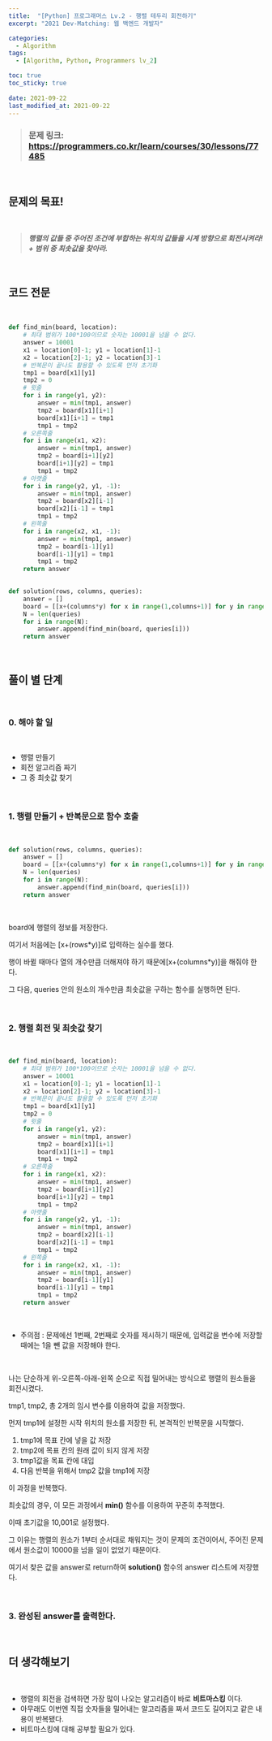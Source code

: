 ```yaml
---
title:  "[Python] 프로그래머스 Lv.2 - 행렬 테두리 회전하기"
excerpt: "2021 Dev-Matching: 웹 백엔드 개발자"

categories:
  - Algorithm
tags:
  - [Algorithm, Python, Programmers lv_2]

toc: true
toc_sticky: true
 
date: 2021-09-22
last_modified_at: 2021-09-22
---
```


> ### 문제 링크: https://programmers.co.kr/learn/courses/30/lessons/77485

<br>

## __문제의 목표!__

<br>

> ___행렬의 값들 중 주어진 조건에 부합하는 위치의 값들을 시계 방향으로 회전시켜라! + 범위 중 최솟값을 찾아라.___

<br>

## __코드 전문__

<br>

```python
def find_min(board, location):
    # 최대 범위가 100*100이므로 숫자는 10001을 넘을 수 없다.
    answer = 10001
    x1 = location[0]-1; y1 = location[1]-1
    x2 = location[2]-1; y2 = location[3]-1
    # 반복문이 끝나도 활용할 수 있도록 먼저 초기화
    tmp1 = board[x1][y1]
    tmp2 = 0
    # 윗줄
    for i in range(y1, y2):
        answer = min(tmp1, answer)
        tmp2 = board[x1][i+1]
        board[x1][i+1] = tmp1
        tmp1 = tmp2
    # 오른쪽줄
    for i in range(x1, x2):
        answer = min(tmp1, answer)
        tmp2 = board[i+1][y2]
        board[i+1][y2] = tmp1
        tmp1 = tmp2
    # 아랫줄
    for i in range(y2, y1, -1):
        answer = min(tmp1, answer)
        tmp2 = board[x2][i-1]
        board[x2][i-1] = tmp1
        tmp1 = tmp2
    # 왼쪽줄
    for i in range(x2, x1, -1):
        answer = min(tmp1, answer)
        tmp2 = board[i-1][y1]
        board[i-1][y1] = tmp1
        tmp1 = tmp2
    return answer
        

def solution(rows, columns, queries):
    answer = []
    board = [[x+(columns*y) for x in range(1,columns+1)] for y in range(rows)]
    N = len(queries)
    for i in range(N):
        answer.append(find_min(board, queries[i]))
    return answer
```

<br>

## __풀이 별 단계__

<br>

### 0. 해야 할 일 

<br>

* 행렬 만들기
* 회전 알고리즘 짜기
* 그 중 최솟값 찾기

<br>

### 1. 행렬 만들기 + 반복문으로 함수 호출

<br>

```python
def solution(rows, columns, queries):
    answer = []
    board = [[x+(columns*y) for x in range(1,columns+1)] for y in range(rows)]
    N = len(queries)
    for i in range(N):
        answer.append(find_min(board, queries[i]))
    return answer
```
<br>

board에 행렬의 정보를 저장한다.

여기서 처음에는 [x+(rows*y)]로 입력하는 실수를 했다.

행이 바뀔 때마다 열의 개수만큼 더해져야 하기 때문에[x+(columns*y)]을 해줘야 한다.

그 다음, queries 안의 원소의 개수만큼 최솟값을 구하는 함수를 실행하면 된다.

<br>

### 2. 행렬 회전 및 최솟값 찾기

<br>

``` python
def find_min(board, location):
    # 최대 범위가 100*100이므로 숫자는 10001을 넘을 수 없다.
    answer = 10001
    x1 = location[0]-1; y1 = location[1]-1
    x2 = location[2]-1; y2 = location[3]-1
    # 반복문이 끝나도 활용할 수 있도록 먼저 초기화
    tmp1 = board[x1][y1]
    tmp2 = 0
    # 윗줄
    for i in range(y1, y2):
        answer = min(tmp1, answer)
        tmp2 = board[x1][i+1]
        board[x1][i+1] = tmp1
        tmp1 = tmp2
    # 오른쪽줄
    for i in range(x1, x2):
        answer = min(tmp1, answer)
        tmp2 = board[i+1][y2]
        board[i+1][y2] = tmp1
        tmp1 = tmp2
    # 아랫줄
    for i in range(y2, y1, -1):
        answer = min(tmp1, answer)
        tmp2 = board[x2][i-1]
        board[x2][i-1] = tmp1
        tmp1 = tmp2
    # 왼쪽줄
    for i in range(x2, x1, -1):
        answer = min(tmp1, answer)
        tmp2 = board[i-1][y1]
        board[i-1][y1] = tmp1
        tmp1 = tmp2
    return answer
```

<br>

* 주의점 : 문제에선 1번째, 2번째로 숫자를 제시하기 때문에, 입력값을 변수에 저장할 때에는 1을 뺀 값을 저장해야 한다.

<br>

나는 단순하게 위-오른쪽-아래-왼쪽 순으로 직접 밀어내는 방식으로 행렬의 원소들을 회전시켰다.

tmp1, tmp2, 총 2개의 임시 변수를 이용하여 값을 저장했다.

먼저 tmp1에 설정한 시작 위치의 원소를 저장한 뒤, 본격적인 반복문을 시작했다.

1. tmp1에 목표 칸에 넣을 값 저장
2. tmp2에 목표 칸의 원래 값이 되지 않게 저장
3. tmp1값을 목표 칸에 대입
4. 다음 반복을 위해서 tmp2 값을 tmp1에 저장

이 과정을 반복했다.

최솟값의 경우, 이 모든 과정에서 __min()__ 함수를 이용하여 꾸준히 추적했다.

이때 초기값을 10,001로 설정했다.

 그 이유는 행렬의 원소가 1부터 순서대로 채워지는 것이 문제의 조건이어서, 주어진 문제에서 원소값이 10000을 넘을 일이 없었기 때문이다.

 여기서 찾은 값을 answer로 return하여 __solution()__ 함수의 answer 리스트에 저장했다.

<br>

### 3. 완성된 answer를 출력한다.

<br>

## 더 생각해보기

<br>

* 행렬의 회전을 검색하면 가장 많이 나오는 알고리즘이 바로 __비트마스킹__ 이다.
* 아무래도 이번엔 직접 숫자들을 밀어내는 알고리즘을 짜서 코드도 길어지고 같은 내용이 반복됐다.
* 비트마스킹에 대해 공부할 필요가 있다.
